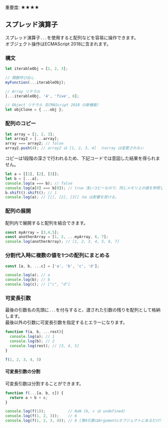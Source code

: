 <div data-breadcrumb="主な変更点 > スプレッド演算子" />

<p class="importance">重要度: <span class="star">★★★★</span></p>

## スプレッド演算子

スプレッド演算子`...`を使用すると配列などを容易に操作できます。<br>オブジェクト操作はECMAScript 2018に含まれます。

### 構文

```js
let iterableObj = [1, 2, 3];

// 関数呼び出し
myFunction(...iterableObj);

// Array リテラル
[...iterableObj, '4', 'five', 6];

// Object リテラル（ECMAScript 2018 の新機能）
let objClone = { ...obj };
```

>>>

<div data-breadcrumb="主な変更点 > スプレッド演算子 > 配列のコピー" />

### 配列のコピー

```js
let array = [1, 2, 3];
let array2 = [...array];
array === array2; // false
array2.push(4); // array2 は [1, 2, 3, 4]  ※array は変更されない
```

<span class="marker">コピーは1段階の深さで行われる</span>ため、下記コードでは意図した結果を得られません。

```js
let a = [[1], [2], [3]];
let b = [...a];
console.log(a === b); // false
console.log(a[0] === b[0]); // true 浅いコピーなので、同じメモリ上の値を参照している。
b.shift().shift(); // 1
console.log(a); // [[], [2], [3]] ※a は影響を受ける。
```

>>>

<div data-breadcrumb="主な変更点 > スプレッド演算子 > 配列の展開/分割代入" />

### 配列の展開
配列内で展開すると配列を結合できます。

```js
const myArray = [3,4,5];
const anotherArray = [1, 2, ...myArray, 6, 7];
console.log(anotherArray); // [1, 2, 3, 4, 5, 6, 7]
```

### 分割代入時に複数の値を1つの配列にまとめる

```js
const [a, b, ...c] = ['a', 'b', 'c', 'd'];

console.log(a); // a
console.log(b); // b
console.log(c); // ["c", "d"]
```

>>>
<div data-breadcrumb="主な変更点 > スプレッド演算子 > 可変長引数" />

### 可変長引数
最後の引数名の先頭に`...`を付与すると、渡された引数の残りを配列として格納します。<br><span class="marker">最後以外の引数に可変長引数を指定するとエラーになります。</span>

```js
function f(a, b, ...rest){
  console.log(a); // 1
  console.log(b); // 2
  console.log(rest); // [3, 4, 5]
}

f(1, 2, 3, 4, 5)
```

#### 可変長引数の分割
可変長引数は分割することができます。

```js
function f(...[a, b, c]) {
  return a + b + c;
}

console.log(f(1));          // NaN (b, c は undefined)
console.log(f(1, 2, 3));    // 6
console.log(f(1, 2, 3, 4)); // 6 (第4引数はArgumentsオブジェクトにあるだけ）
```
